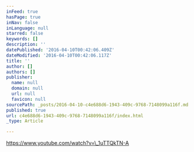 ```yaml
---
inFeed: true
hasPage: true
inNav: false
inLanguage: null
starred: false
keywords: []
description: ''
datePublished: '2016-04-10T00:42:06.409Z'
dateModified: '2016-04-10T00:42:06.117Z'
title: ''
author: []
authors: []
publisher:
  name: null
  domain: null
  url: null
  favicon: null
sourcePath: _posts/2016-04-10-c4e688d6-1943-409c-9768-7148099a116f.md
published: true
url: c4e688d6-1943-409c-9768-7148099a116f/index.html
_type: Article

---
```

https://www.youtube.com/watch?v=\_1uTTQkTN-A